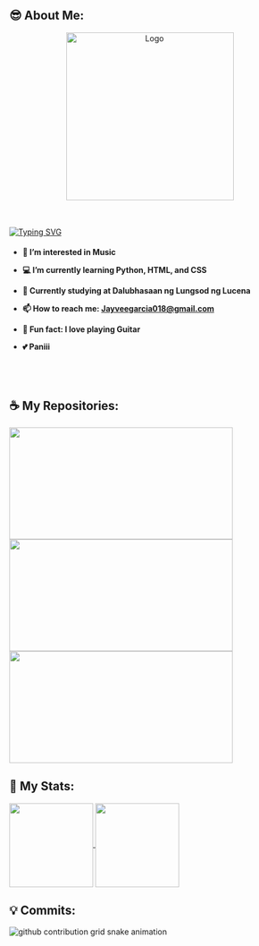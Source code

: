 ## 😎 About Me:
<div align="center">
  <a href="https://github.com/Jabiii1/Jabiii1">
    <img src="https://github.com/Jabiii1/gif/blob/main/coding-typing.gif" alt="Logo" width="300" height="300">
  </a></div>


<br></br>
<a href="https://git.io/typing-svg">
  <img align="center" src="https://readme-typing-svg.demolab.com?font=Fira+Code&pause=1000&width=650&lines=++Hi!+My+name+is+Jayvee%2C+Welcome+to+My+Github+Profile!" alt="Typing SVG"/></a>
<h4>
  
 - 🎵 I’m interested in Music
  
 - 💻 I’m currently learning Python, HTML, and CSS
   
 - 📘 Currently studying at Dalubhasaan ng Lungsod ng Lucena
   
 - 📫 How to reach me: Jayveegarcia018@gmail.com
  
 - 🎸 Fun fact: I love playing Guitar
   
 - 💕 Paniii
  </h4>
  <br>
</br>

## ☕️ My Repositories:
<a href="https://github.com/anuraghazra/github-readme-stats">
  <img height=200 width= 400 align="center" src="https://github-readme-stats.vercel.app/api/pin/?username=Jabiii1&repo=ITCS102_Project&show_icons=true&theme=dark&show_owner=true" />

<a href="https://github.com/anuraghazra/github-readme-stats">
  <img height=200 width= 400 align="center" src="https://github-readme-stats.vercel.app/api/pin/?username=Jabiii1&repo=Tkinter_Practice&show_icons=true&theme=dark&show_owner=true" />

<a href="https://github.com/anuraghazra/github-readme-stats">
  <img height=200 width= 400 align="center" src="https://github-readme-stats.vercel.app/api/pin/?username=Jabiii1&repo=Tkinter_Simple_Survey&show_icons=true&theme=dark&show_owner=true" />
</a>
  
## 🌟 My Stats: 
<a href="https://github.com/anuraghazra/github-readme-stats">
  <img height=150 align="center" src="https://github-readme-stats.vercel.app/api?username=Jabiii1&show_icons=true&theme=dark" />
</a>
<a href="https://github.com/anuraghazra/convoychat">
  <img height=150 align="center" src="https://github-readme-stats.vercel.app/api/top-langs?username=Jabiii1&theme=dark&layout=compact&langs_count=8" />
</a>

## 💡 Commits:
 <picture>
    <source media="(prefers-color-scheme: dark)" srcset="https://raw.githubusercontent.com/Jabiii1/Jabiii1/output/github-contribution-grid-snake-dark.svg">
    <source media="(prefers-color-scheme: light)" srcset="https://raw.githubusercontent.com/Jabiii1/Jabiii1/output/github-contribution-grid-snake.svg">
    <img alt="github contribution grid snake animation" src="https://raw.githubusercontent.com/Jabiii1/Jabiii1/output/github-contribution-grid-snake.svg">
  </picture> 
